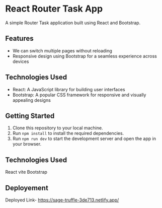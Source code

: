 # React Router Task App

A simple Router Task application built using React and Bootstrap.

## Features

- We can switch multiple pages without reloading
- Responsive design using Bootstrap for a seamless experience across devices

## Technologies Used

- React: A JavaScript library for building user interfaces
- Bootstrap: A popular CSS framework for responsive and visually appealing designs

## Getting Started

1. Clone this repository to your local machine.
2. Run `npm install` to install the required dependencies.
3. Run `npm run dev` to start the development server and open the app in your browser.

## Technologies Used
React vite
Bootstrap

## Deployement

Deployed Link- https://sage-truffle-3de713.netlify.app/

